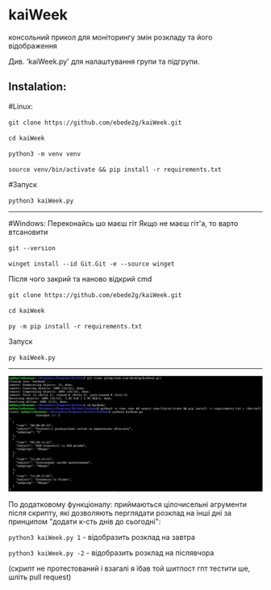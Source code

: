# kaiWeek
консольний прикол для моніторингу змін розкладу та його відображення

Див. 'kaiWeek.py' для налаштування групи та підгрупи. 

## Instalation:


#Linux:

`git clone https://github.com/ebede2g/kaiWeek.git`

`cd kaiWeek`

`python3 -m venv venv`

`source venv/bin/activate && pip install -r requirements.txt`


#Запуск 

`python3 kaiWeek.py`

----
#Windows:
Переконайсь шо маєш гіт Якщо не маєш гіт'а, то варто втсановити

`git --version`

`winget install --id Git.Git -e --source winget`

Після чого закрий та наново відкрий cmd

`git clone https://github.com/ebede2g/kaiWeek.git`

`cd kaiWeek`

`py -m pip install -r requirements.txt`


Запуск 

`py kaiWeek.py`

----




![Alt text](./Screenshot_20250218_210921.png)

По додатковому функціоналу: приймаються цілочисельні агрументи після скрипту, які дозволяють перглядати розклад на інші дні за принципом "додати к-сть днів до сьогодні":

`python3 kaiWeek.py 1` - відобразить розклад на завтра

`python3 kaiWeek.py -2` - відобразить розклад на післявчора


(скрипт не протестований і взагалі я їбав той шитпост гпт тестити ше, шліть pull request)
